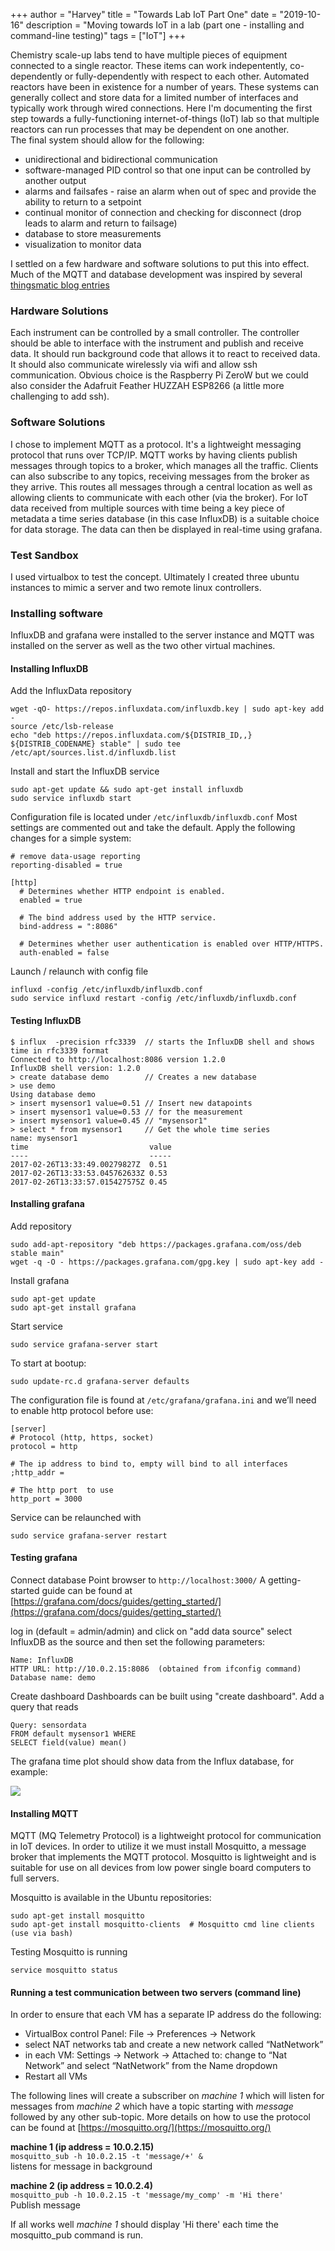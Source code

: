 +++
author = "Harvey"
title = "Towards Lab IoT Part One"
date = "2019-10-16"
description = "Moving towards IoT in a lab (part one - installing and command-line testing)"
tags = ["IoT"]
+++

Chemistry scale-up labs tend to have multiple pieces of equipment connected to a single reactor.  These items can work indepentently, co-dependently or fully-dependently with respect to each other.  Automated reactors have been in existence for a number of years.  These systems can generally collect and store data for a limited number of interfaces and typically work through wired connections.  Here I'm documenting the first step towards a fully-functioning internet-of-things (IoT) lab so that multiple reactors can run processes that may be dependent on one another.  
The final system should allow for the following:

-  unidirectional and bidirectional communication
-  software-managed PID control so that one input can be controlled by another output
-  alarms and failsafes - raise an alarm when out of spec and provide the ability to return to a setpoint
-  continual monitor of connection and checking for disconnect (drop leads to alarm and return to failsage)
-  database to store measurements
-  visualization to monitor data

I settled on a few hardware and software solutions to put this into effect.  Much of the MQTT and database development was inspired by several [thingsmatic blog entries](https://thingsmatic.com/2016/06/24/a-self-hosted-mqtt-environment-for-internet-of-things-part-1/)

### Hardware Solutions
Each instrument can be controlled by a small controller.  The controller should be able to interface with the instrument and publish and receive data.  It should run background code that allows it to react to received data.  It should also communicate wirelessly via wifi and allow ssh communication.  Obvious choice is the Raspberry Pi ZeroW but we could also consider the Adafruit Feather HUZZAH ESP8266 (a little more challenging to add ssh).

### Software Solutions
I chose to implement MQTT as a protocol.  It's a lightweight messaging protocol that runs over TCP/IP.  MQTT works by having clients publish messages through topics to a broker, which manages all the traffic.  Clients can also subscribe to any topics, receiving messages from the broker as they arrive.  This routes all messages through a central location as well as allowing clients to communicate with each other (via the broker).  For IoT data received from multiple sources with time being a key piece of metadata a time series database (in this case InfluxDB) is a suitable choice for data storage.  The data can then be displayed in real-time using grafana.

### Test Sandbox
I used virtualbox to test the concept.  Ultimately I created three ubuntu instances to mimic a server and two remote linux controllers.

### Installing software

InfluxDB and grafana were installed to the server instance and MQTT was installed on the server as well as the two other virtual machines.

#### Installing InfluxDB
Add the InfluxData repository
```
wget -qO- https://repos.influxdata.com/influxdb.key | sudo apt-key add -
source /etc/lsb-release
echo "deb https://repos.influxdata.com/${DISTRIB_ID,,} ${DISTRIB_CODENAME} stable" | sudo tee /etc/apt/sources.list.d/influxdb.list
```
Install and start the InfluxDB service
```
sudo apt-get update && sudo apt-get install influxdb
sudo service influxdb start
```
Configuration file is located under `/etc/influxdb/influxdb.conf`
Most settings are commented out and take the default.  Apply the following changes for a simple system:
```
# remove data-usage reporting
reporting-disabled = true

[http]
  # Determines whether HTTP endpoint is enabled.
  enabled = true

  # The bind address used by the HTTP service.
  bind-address = ":8086"

  # Determines whether user authentication is enabled over HTTP/HTTPS.
  auth-enabled = false
```
Launch / relaunch with config file
```
influxd -config /etc/influxdb/influxdb.conf
sudo service influxd restart -config /etc/influxdb/influxdb.conf
```

#### Testing InfluxDB

```
$ influx  -precision rfc3339  // starts the InfluxDB shell and shows time in rfc3339 format
Connected to http://localhost:8086 version 1.2.0
InfluxDB shell version: 1.2.0
> create database demo        // Creates a new database
> use demo
Using database demo
> insert mysensor1 value=0.51 // Insert new datapoints
> insert mysensor1 value=0.53 // for the measurement
> insert mysensor1 value=0.45 // "mysensor1"
> select * from mysensor1     // Get the whole time series
name: mysensor1                
time                           value
----                           -----
2017-02-26T13:33:49.00279827Z  0.51
2017-02-26T13:33:53.045762633Z 0.53
2017-02-26T13:33:57.015427575Z 0.45
```

#### Installing grafana

Add repository
```
sudo add-apt-repository "deb https://packages.grafana.com/oss/deb stable main"
wget -q -O - https://packages.grafana.com/gpg.key | sudo apt-key add -
```

Install grafana
```
sudo apt-get update
sudo apt-get install grafana
```

Start service
```
sudo service grafana-server start
```

To start at bootup:
```
sudo update-rc.d grafana-server defaults
```

The configuration file is found at `/etc/grafana/grafana.ini` and we’ll need to enable http protocol before use:
```
[server]
# Protocol (http, https, socket)
protocol = http

# The ip address to bind to, empty will bind to all interfaces
;http_addr =

# The http port  to use
http_port = 3000
```

Service can be relaunched with
```
sudo service grafana-server restart
```

#### Testing grafana

Connect database
Point browser to `http://localhost:3000/`
A getting-started guide can be found at [https://grafana.com/docs/guides/getting_started/](https://grafana.com/docs/guides/getting_started/)

log in (default = admin/admin) and click on "add data source"
select InfluxDB as the source and then set the following parameters:
```
Name: InfluxDB
HTTP URL: http://10.0.2.15:8086  (obtained from ifconfig command)
Database name: demo
```

Create dashboard
Dashboards can be built using "create dashboard".
Add a query that reads 
```
Query: sensordata
FROM default mysensor1 WHERE
SELECT field(value) mean()
```

The grafana time plot should show data from the Influx database, for example:

![](/images/post-images/2019-10-16-lab_iot_01/grafana_example.png)

#### Installing MQTT

MQTT (MQ Telemetry Protocol) is a lightweight protocol for communication in IoT devices.  In order to utilize it we must install Mosquitto, a message broker that implements the MQTT protocol.  Mosquitto is lightweight and is suitable for use on all devices from low power single board computers to full servers.

Mosquitto is available in the Ubuntu repositories:
```
sudo apt-get install mosquitto
sudo apt-get install mosquitto-clients  # Mosquitto cmd line clients (use via bash)
```

Testing Mosquitto is running
```
service mosquitto status
```

#### Running a test communication between two servers (command line)

In order to ensure that each VM has a separate IP address do the following:

-  VirtualBox control Panel: File -> Preferences -> Network
-  select NAT networks tab and create a new network called “NatNetwork”
-  in each VM: Settings -> Network -> Attached to: change to “Nat Network” and select “NatNetwork” from the Name dropdown
-  Restart all VMs

The following lines will create a subscriber on *machine 1* which will listen for messages from *machine 2* which have a topic starting with *message* followed by any other sub-topic.  More details on how to use the protocol can be found at [https://mosquitto.org/](https://mosquitto.org/)

**machine 1 (ip address = 10.0.2.15)**  
`mosquitto_sub -h 10.0.2.15 -t 'message/+' &`  
listens for message in background

**machine 2 (ip address = 10.0.2.4)**  
`mosquitto_pub -h 10.0.2.15 -t 'message/my_comp' -m 'Hi there'`  
Publish message

If all works well *machine 1* should display 'Hi there' each time the mosquitto\_pub command is run.

